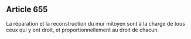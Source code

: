 Article 655
----
La réparation et la reconstruction du mur mitoyen sont à la charge de tous ceux
qui y ont droit, et proportionnellement au droit de chacun.
